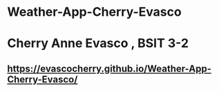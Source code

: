 # Weather-App-Cherry-Evasco
# Cherry Anne Evasco , BSIT 3-2
## https://evascocherry.github.io/Weather-App-Cherry-Evasco/
